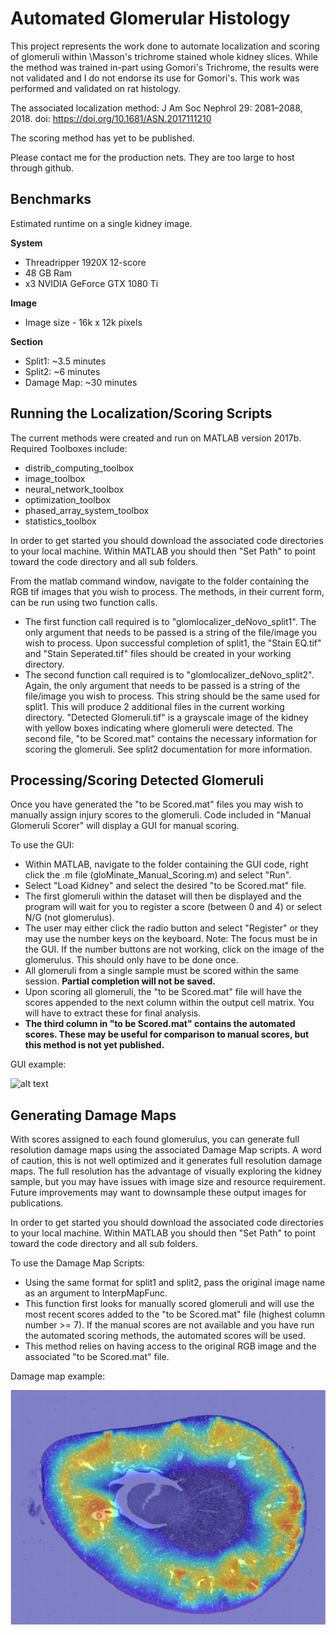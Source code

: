 # Automated Glomerular Histology
This project represents the work done to automate localization and scoring of glomeruli within \Masson's trichrome stained whole kidney slices. While the method was trained in-part using Gomori's Trichrome, the results were not validated and I do not endorse its use for Gomori's. This work was performed and validated on rat histology.

The associated localization method:
J Am Soc Nephrol 29: 2081–2088, 2018. doi: https://doi.org/10.1681/ASN.2017111210

The scoring method has yet to be published.

Please contact me for the production nets. They are too large to host through github.

## Benchmarks
Estimated runtime on a single kidney image.

__System__
- Threadripper 1920X 12-score
- 48 GB Ram
- x3 NVIDIA GeForce GTX 1080 Ti

__Image__
- Image size - 16k x 12k pixels

__Section__
- Split1: ~3.5 minutes
- Split2: ~6 minutes
- Damage Map: ~30 minutes

## Running the Localization/Scoring Scripts
The current methods were created and run on MATLAB version 2017b.
Required Toolboxes include:
- distrib_computing_toolbox
- image_toolbox
- neural_network_toolbox
- optimization_toolbox
- phased_array_system_toolbox
- statistics_toolbox

In order to get started you should download the associated code directories to your local machine. Within MATLAB you should then "Set Path" to point toward the code directory and all sub folders.

From the matlab command window, navigate to the folder containing the RGB tif images that you wish to process. The methods, in their current form, can be run using two function calls.

- The first function call required is to "glomlocalizer_deNovo_split1". The only argument that needs to be passed is a string of the file/image you wish to process. Upon successful completion of split1, the "Stain EQ.tif" and "Stain Seperated.tif" files should be created in your working directory.
- The second function call required is to "glomlocalizer_deNovo_split2". Again, the only argument that needs to be passed is a string of the file/image you wish to process. This string should be the same used for split1. This will produce 2 additional files in the current working directory. "Detected Glomeruli.tif" is a grayscale image of the kidney with yellow boxes indicating where glomeruli were detected. The second file, "to be Scored.mat" contains the necessary information for scoring the glomeruli. See split2 documentation for more information.


## Processing/Scoring Detected Glomeruli
Once you have generated the "to be Scored.mat" files you may wish to manually assign injury scores to the glomeruli. Code included in "Manual Glomeruli Scorer" will display a GUI for manual scoring.

To use the GUI:
- Within MATLAB, navigate to the folder containing the GUI code, right click the .m file (gloMinate_Manual_Scoring.m) and select "Run".
- Select "Load Kidney" and select the desired "to be Scored.mat" file.
- The first glomeruli within the dataset will then be displayed and the program will wait for you to register a score (between 0 and 4) or select N/G (not glomerulus).
- The user may either click the radio button and select "Register" or they may use the number keys on the keyboard. Note: The focus must be in the GUI. If the number buttons are not working, click on the image of the glomerulus. This should only have to be done once.
- All glomeruli from a single sample must be scored within the same session. __Partial completion will not be saved.__
- Upon scoring all glomeruli, the "to be Scored.mat" file will have the scores appended to the next column within the output cell matrix. You will have to extract these for final analysis.
- __The third column in "to be Scored.mat" contains the automated scores. These may be useful for comparison to manual scores, but this method is not yet published.__

GUI example:

![alt text][GUIExample]




## Generating Damage Maps
With scores assigned to each found glomerulus, you can generate full resolution damage maps using the associated Damage Map scripts. A word of caution, this is not well optimized and it generates full resolution damage maps. The full resolution has the advantage of visually exploring the kidney sample, but you may have issues with image size and resource requirement. Future improvements may want to downsample these output images for publications.

In order to get started you should download the associated code directories to your local machine. Within MATLAB you should then "Set Path" to point toward the code directory and all sub folders.

To use the Damage Map Scripts:
- Using the same format for split1 and split2, pass the original image name as an argument to InterpMapFunc.
- This function first looks for manually scored glomeruli and will use the most recent scores added to the "to be Scored.mat" file (highest column number >= 7). If the manual scores are not available and you have run the automated scoring methods, the automated scores will be used.
- This method relies on having access to the original RGB image and the associated "to be Scored.mat" file.

Damage map example:

![alt text][DamageMapExample]



[GUIExample]: https://github.com/JBukowy/Automated-Glomerular-Histology/icon48.png "Preview of graphical user interface."

[DamageMapExample]: https://github.com/JBukowy/Automated-Glomerular-Histology/blob/master/DamageMapExample.png "Example of a damage map generated using automated scoring."

